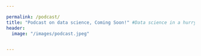 ```yaml
---

permalink: /podcast/
title: "Podcast on data science, Coming Soon!" #Data science in a hurry
header:
  image: "/images/podcast.jpeg"


---
```

